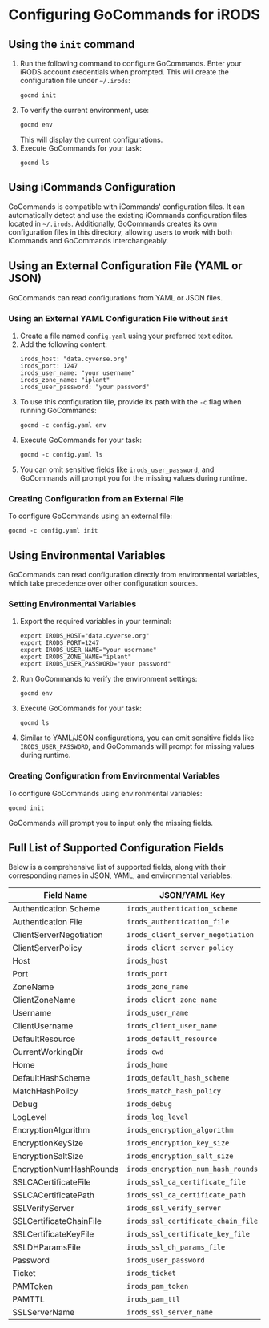 # Configuring GoCommands for iRODS

## Using the `init` command

1. Run the following command to configure GoCommands. Enter your iRODS account credentials when prompted. This will create the configuration file under `~/.irods`:
   ```
   gocmd init
   ```
2. To verify the current environment, use:
   ```
   gocmd env
   ```
   This will display the current configurations.
3. Execute GoCommands for your task:
   ```
   gocmd ls
   ```

## Using iCommands Configuration

GoCommands is compatible with iCommands' configuration files. It can automatically detect and use the existing iCommands configuration files located in `~/.irods`. Additionally, GoCommands creates its own configuration files in this directory, allowing users to work with both iCommands and GoCommands interchangeably.

## Using an External Configuration File (YAML or JSON)

GoCommands can read configurations from YAML or JSON files.

### Using an External YAML Configuration File without `init`
1. Create a file named `config.yaml` using your preferred text editor.
2. Add the following content:
   ```
   irods_host: "data.cyverse.org"
   irods_port: 1247
   irods_user_name: "your username"
   irods_zone_name: "iplant"
   irods_user_password: "your password"
   ```
3. To use this configuration file, provide its path with the `-c` flag when running GoCommands:
   ```
   gocmd -c config.yaml env
   ```
4. Execute GoCommands for your task:
   ```
   gocmd -c config.yaml ls
   ```
5. You can omit sensitive fields like `irods_user_password`, and GoCommands will prompt you for the missing values during runtime.


### Creating Configuration from an External File
To configure GoCommands using an external file:
```
gocmd -c config.yaml init
```

## Using Environmental Variables

GoCommands can read configuration directly from environmental variables, which take precedence over other configuration sources.

### Setting Environmental Variables
1. Export the required variables in your terminal:
   ```
   export IRODS_HOST="data.cyverse.org"
   export IRODS_PORT=1247
   export IRODS_USER_NAME="your username"
   export IRODS_ZONE_NAME="iplant"
   export IRODS_USER_PASSWORD="your password"
   ```
2. Run GoCommands to verify the environment settings:
   ```
   gocmd env
   ```
3. Execute GoCommands for your task:
   ```
   gocmd ls
   ```
4. Similar to YAML/JSON configurations, you can omit sensitive fields like `IRODS_USER_PASSWORD`, and GoCommands will prompt for missing values during runtime.


### Creating Configuration from Environmental Variables

To configure GoCommands using environmental variables:
```
gocmd init
```

GoCommands will prompt you to input only the missing fields.


## Full List of Supported Configuration Fields

Below is a comprehensive list of supported fields, along with their corresponding names in JSON, YAML, and environmental variables:

| Field Name                     | JSON/YAML Key                     | Environmental Variable              | Default Value                    |
|--------------------------------|------------------------------------|-------------------------------------|---------------------------------|
| Authentication Scheme           | `irods_authentication_scheme`     | `IRODS_AUTHENTICATION_SCHEME`       | native                           |
| Authentication File             | `irods_authentication_file`       | `IRODS_AUTHENTICATION_FILE`         | ~/irods/.irodsA                 |
| ClientServerNegotiation        | `irods_client_server_negotiation` | `IRODS_CLIENT_SERVER_NEGOTIATION`   | off                              |
| ClientServerPolicy             | `irods_client_server_policy`       | `IRODS_CLIENT_SERVER_POLICY`        | CS_NEG_REFUSE                    |
| Host                           | `irods_host`                      | `IRODS_HOST`                        |                                 |
| Port                           | `irods_port`                      | `IRODS_PORT`                        | 1247                            |
| ZoneName                       | `irods_zone_name`                 | `IRODS_ZONE_NAME`                   |                                 |
| ClientZoneName                 | `irods_client_zone_name`          | `IRODS_CLIENT_ZONE_NAME`            |                                 |
| Username                       | `irods_user_name`                 | `IRODS_USER_NAME`                   |                                 |
| ClientUsername                 | `irods_client_user_name`          | `IRODS_CLIENT_USER_NAME`            |                                 |
| DefaultResource                | `irods_default_resource`          | `IRODS_DEFAULT_RESOURCE`            |                                 |
| CurrentWorkingDir              | `irods_cwd`                       | `IRODS_CWD`                         |                                 |
| Home                           | `irods_home`                      | `IRODS_HOME`                        |                                 |
| DefaultHashScheme              | `irods_default_hash_scheme`       | `IRODS_DEFAULT_HASH_SCHEME`         | SHA256                           |
| MatchHashPolicy                | `irods_match_hash_policy`         | `IRODS_MATCH_HASH_POLICY`           |                                 |
| Debug                          | `irods_debug`                     | `IRODS_DEBUG`                       |                                 |
| LogLevel                       | `irods_log_level`                 | `IRODS_LOG_LEVEL`                   | 0                               |
| EncryptionAlgorithm            | `irods_encryption_algorithm`      | `IRODS_ENCRYPTION_ALGORITHM`        | AES-256-CBC                      |
| EncryptionKeySize              | `irods_encryption_key_size`       | `IRODS_ENCRYPTION_KEY_SIZE`         | 32                              |
| EncryptionSaltSize             | `irods_encryption_salt_size`      | `IRODS_ENCRYPTION_SALT_SIZE`        | 8                               |
| EncryptionNumHashRounds        | `irods_encryption_num_hash_rounds`| `IRODS_ENCRYPTION_NUM_HASH_ROUNDS`  | 16                              |
| SSLCACertificateFile           | `irods_ssl_ca_certificate_file`   | `IRODS_SSL_CA_CERTIFICATE_FILE`     |                                 |
| SSLCACertificatePath           | `irods_ssl_ca_certificate_path`   | `IRODS_SSL_CA_CERTIFICATE_PATH`     |                                 |
| SSLVerifyServer                | `irods_ssl_verify_server`         | `IRODS_SSL_VERIFY_SERVER`           | hostname                         |
| SSLCertificateChainFile        | `irods_ssl_certificate_chain_file`| `IRODS_SSL_CERTIFICATE_CHAIN_FILE`  |                                 |
| SSLCertificateKeyFile          | `irods_ssl_certificate_key_file`  | `IRODS_SSL_CERTIFICATE_KEY_FILE`    |                                 |
| SSLDHParamsFile                | `irods_ssl_dh_params_file`        | `IRODS_SSL_DH_PARAMS_FILE`          |                                 |
| Password                       | `irods_user_password`             | `IRODS_USER_PASSWORD`               |                                 |
| Ticket                         | `irods_ticket`                    | `IRODS_TICKET`                      |                                 |
| PAMToken                       | `irods_pam_token`                 | `IRODS_PAM_TOKEN`                   |                                 |
| PAMTTL                         | `irods_pam_ttl`                   | `IRODS_PAM_TTL`                     |                                 |
| SSLServerName                  | `irods_ssl_server_name`           | `IRODS_SSL_SERVER_NAME`             |                                 |
